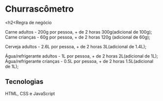 <h1>Churrascômetro</h1>

<h2<Regra de negócio</h2>

Carne adultos - 200g por pessoa, + de 2 horas 300g(adicional de 100g);
Carne crianças - 60g por pessoa, + de 2 horas 120g (adicional de 60g);

Cerveja adultos - 2.6L por pessoa, + de 2 horas 3L(adicional de 1.4L);

Água/refrigerante adultos - 1L por pessoa, + de 2 horas 2L(adicional de 1L);
Água/refrigerante crianças - 0.5L por pessoa, + de 2 horas 1.5L(adicional de 1L);

<h2>Tecnologias</h2>

HTML, CSS e JavaScript
